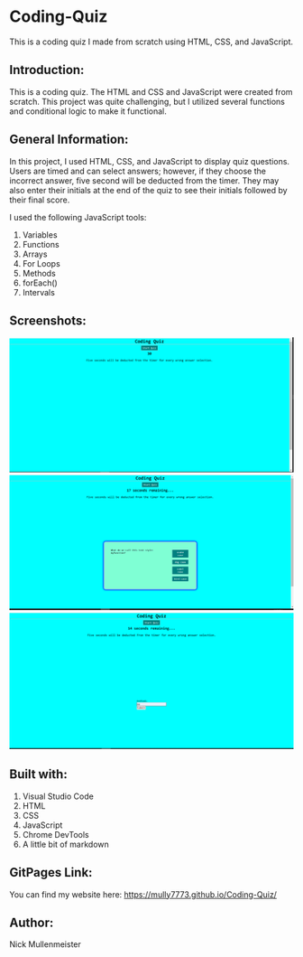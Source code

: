 # Coding-Quiz
This is a coding quiz I made from scratch using HTML, CSS, and JavaScript.

## Introduction:

This is a coding quiz. The HTML and CSS and JavaScript were created from scratch. This project was quite challenging, but I utilized several functions and conditional logic to make it functional. 

## General Information:

In this project, I used HTML, CSS, and JavaScript to display quiz questions. Users are timed and can select answers; however, if they choose the incorrect answer, five second will be deducted from the timer. They may also enter their initials at the end of the quiz to see their initials followed by their final score.



 I used the following JavaScript tools:
1. Variables
2. Functions 
3. Arrays
4. For Loops
5. Methods
6. forEach()
7. Intervals

## Screenshots:

![Screenshot of full screen](./assets/screenshots/S1.png)
![Screenshot of full screen](./assets/screenshots/S2.png)
![Screenshot of full screen](./assets/screenshots/S3.png)



## Built with:

1. Visual Studio Code
2. HTML
3. CSS
4. JavaScript
5. Chrome DevTools
6. A little bit of markdown


## GitPages Link:

You can find my website here:
https://mully7773.github.io/Coding-Quiz/

## Author:

Nick Mullenmeister